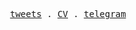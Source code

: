 <p align="center">
  <samp>
    <a href="https://twitter.com/mnikk01">tweets</a> .
    <a href="https://mnik01.vercel.app/cv">CV</a> .
    <a href="https://t.me/mnik01">telegram</a>
  </samp>
</p>
